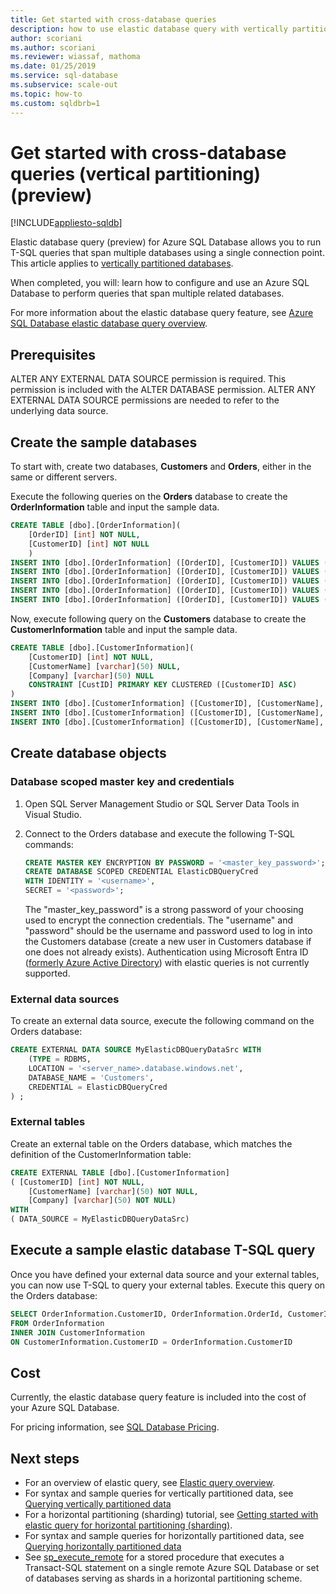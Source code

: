 ```yaml
---
title: Get started with cross-database queries
description: how to use elastic database query with vertically partitioned databases
author: scoriani
ms.author: scoriani
ms.reviewer: wiassaf, mathoma
ms.date: 01/25/2019
ms.service: sql-database
ms.subservice: scale-out
ms.topic: how-to
ms.custom: sqldbrb=1
---
```

# Get started with cross-database queries (vertical partitioning) (preview)
[!INCLUDE[appliesto-sqldb](../includes/appliesto-sqldb.md)]

Elastic database query (preview) for Azure SQL Database allows you to run T-SQL queries that span multiple databases using a single connection point. This article applies to [vertically partitioned databases](elastic-query-vertical-partitioning.md).  

When completed, you will: learn how to configure and use an Azure SQL Database to perform queries that span multiple related databases.

For more information about the elastic database query feature, see  [Azure SQL Database elastic database query overview](elastic-query-overview.md).

## Prerequisites

ALTER ANY EXTERNAL DATA SOURCE permission is required. This permission is included with the ALTER DATABASE permission. ALTER ANY EXTERNAL DATA SOURCE permissions are needed to refer to the underlying data source.

## Create the sample databases

To start with, create two databases, **Customers** and **Orders**, either in the same or different servers.

Execute the following queries on the **Orders** database to create the **OrderInformation** table and input the sample data.

```sql
CREATE TABLE [dbo].[OrderInformation](
    [OrderID] [int] NOT NULL,
    [CustomerID] [int] NOT NULL
    )
INSERT INTO [dbo].[OrderInformation] ([OrderID], [CustomerID]) VALUES (123, 1)
INSERT INTO [dbo].[OrderInformation] ([OrderID], [CustomerID]) VALUES (149, 2)
INSERT INTO [dbo].[OrderInformation] ([OrderID], [CustomerID]) VALUES (857, 2)
INSERT INTO [dbo].[OrderInformation] ([OrderID], [CustomerID]) VALUES (321, 1)
INSERT INTO [dbo].[OrderInformation] ([OrderID], [CustomerID]) VALUES (564, 8)
```

Now, execute following query on the **Customers** database to create the **CustomerInformation** table and input the sample data.

```sql
CREATE TABLE [dbo].[CustomerInformation](
    [CustomerID] [int] NOT NULL,
    [CustomerName] [varchar](50) NULL,
    [Company] [varchar](50) NULL
    CONSTRAINT [CustID] PRIMARY KEY CLUSTERED ([CustomerID] ASC)
)
INSERT INTO [dbo].[CustomerInformation] ([CustomerID], [CustomerName], [Company]) VALUES (1, 'Jack', 'ABC')
INSERT INTO [dbo].[CustomerInformation] ([CustomerID], [CustomerName], [Company]) VALUES (2, 'Steve', 'XYZ')
INSERT INTO [dbo].[CustomerInformation] ([CustomerID], [CustomerName], [Company]) VALUES (3, 'Lylla', 'MNO')
```

## Create database objects

### Database scoped master key and credentials

1. Open SQL Server Management Studio or SQL Server Data Tools in Visual Studio.
2. Connect to the Orders database and execute the following T-SQL commands:

    ```sql
    CREATE MASTER KEY ENCRYPTION BY PASSWORD = '<master_key_password>';
    CREATE DATABASE SCOPED CREDENTIAL ElasticDBQueryCred
    WITH IDENTITY = '<username>',
    SECRET = '<password>';  
    ```

    The "master_key_password" is a strong password of your choosing used to encrypt the connection credentials. 
    The "username" and "password" should be the username and password used to log in into the Customers database (create a new user in Customers database if one does not already exists).
    Authentication using Microsoft Entra ID ([formerly Azure Active Directory](/azure/active-directory/fundamentals/new-name)) with elastic queries is not currently supported.

### External data sources

To create an external data source, execute the following command on the Orders database:

```sql
CREATE EXTERNAL DATA SOURCE MyElasticDBQueryDataSrc WITH
    (TYPE = RDBMS,
    LOCATION = '<server_name>.database.windows.net',
    DATABASE_NAME = 'Customers',
    CREDENTIAL = ElasticDBQueryCred
) ;
```

### External tables

Create an external table on the Orders database, which matches the definition of the CustomerInformation table:

```sql
CREATE EXTERNAL TABLE [dbo].[CustomerInformation]
( [CustomerID] [int] NOT NULL,
    [CustomerName] [varchar](50) NOT NULL,
    [Company] [varchar](50) NOT NULL)
WITH
( DATA_SOURCE = MyElasticDBQueryDataSrc)
```

## Execute a sample elastic database T-SQL query

Once you have defined your external data source and your external tables, you can now use T-SQL to query your external tables. Execute this query on the Orders database:

```sql
SELECT OrderInformation.CustomerID, OrderInformation.OrderId, CustomerInformation.CustomerName, CustomerInformation.Company
FROM OrderInformation
INNER JOIN CustomerInformation
ON CustomerInformation.CustomerID = OrderInformation.CustomerID
```

## Cost

Currently, the elastic database query feature is included into the cost of your Azure SQL Database.  

For pricing information, see [SQL Database Pricing](https://azure.microsoft.com/pricing/details/sql-database).

## Next steps

* For an overview of elastic query, see [Elastic query overview](elastic-query-overview.md).
* For syntax and sample queries for vertically partitioned data, see [Querying vertically partitioned data](elastic-query-vertical-partitioning.md)
* For a horizontal partitioning (sharding) tutorial, see [Getting started with elastic query for horizontal partitioning (sharding)](elastic-query-getting-started.md).
* For syntax and sample queries for horizontally partitioned data, see [Querying horizontally partitioned data](elastic-query-horizontal-partitioning.md)
* See [sp\_execute\_remote](/sql/relational-databases/system-stored-procedures/sp-execute-remote-azure-sql-database) for a stored procedure that executes a Transact-SQL statement on a single remote Azure SQL Database or set of databases serving as shards in a horizontal partitioning scheme.
